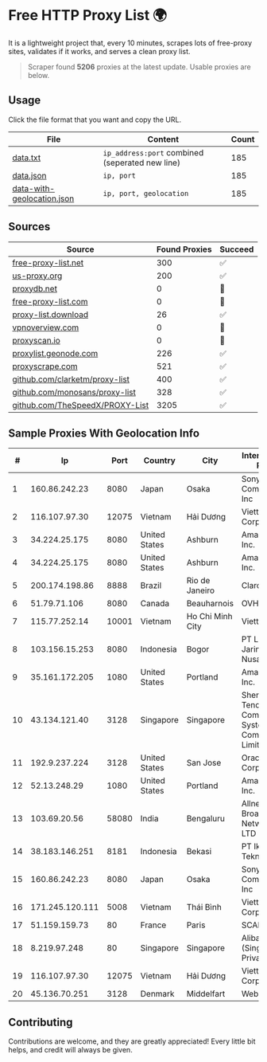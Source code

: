 
# Free HTTP Proxy List 🌍

It is a lightweight project that, every 10 minutes, scrapes lots of free-proxy sites, validates if it works, and serves a clean proxy list.


> Scraper found **5206** proxies at the latest update. Usable proxies are below.

## Usage

Click the file format that you want and copy the URL.


|File|Content|Count|
|----|-------|-----|
|[data.txt](https://raw.githubusercontent.com/themiralay/Proxy-List-World/master/data.txt)|`ip_address:port` combined (seperated new line)|185|
|[data.json](https://raw.githubusercontent.com/themiralay/Proxy-List-World/master/data.json)|`ip, port`|185|
|[data-with-geolocation.json](https://raw.githubusercontent.com/themiralay/Proxy-List-World/master/data-with-geolocation.json)|`ip, port, geolocation`|185|

## Sources

|Source|Found Proxies|Succeed|
|------|-------------|-------|
|[free-proxy-list.net](https://free-proxy-list.net)|300|✅|
|[us-proxy.org](https://www.us-proxy.org)|200|✅|
|[proxydb.net](http://proxydb.net)|0|🚫|
|[free-proxy-list.com](https://free-proxy-list.com/?page=&port=&type%5B%5D=http&type%5B%5D=https&up_time=0&search=Search)|0|🚫|
|[proxy-list.download](https://www.proxy-list.download/HTTP)|26|✅|
|[vpnoverview.com](https://vpnoverview.com/privacy/anonymous-browsing/free-proxy-servers)|0|🚫|
|[proxyscan.io](https://www.proxyscan.io)|0|🚫|
|[proxylist.geonode.com](https://proxylist.geonode.com/api/proxy-list?limit=300&page=1&sort_by=lastChecked&sort_type=desc&protocols=http,https)|226|✅|
|[proxyscrape.com](https://api.proxyscrape.com/v2/?request=displayproxies&protocol=http&timeout=10000&country=all&ssl=all&anonymity=all)|521|✅|
|[github.com/clarketm/proxy-list](https://raw.githubusercontent.com/clarketm/proxy-list/master/proxy-list-raw.txt)|400|✅|
|[github.com/monosans/proxy-list](https://raw.githubusercontent.com/monosans/proxy-list/main/proxies/http.txt)|328|✅|
|[github.com/TheSpeedX/PROXY-List](https://raw.githubusercontent.com/TheSpeedX/PROXY-List/master/http.txt)|3205|✅|


## Sample Proxies With Geolocation Info

|#|Ip|Port|Country|City|Internet Service Provider|
|-|--|----|-------|----|-------------------------|
|1|160.86.242.23|8080|Japan|Osaka|Sony Network Communications Inc|
|2|116.107.97.30|12075|Vietnam|Hải Dương|Viettel Corporation|
|3|34.224.25.175|8080|United States|Ashburn|Amazon.com, Inc.|
|4|34.224.25.175|8080|United States|Ashburn|Amazon.com, Inc.|
|5|200.174.198.86|8888|Brazil|Rio de Janeiro|Claro S.A|
|6|51.79.71.106|8080|Canada|Beauharnois|OVH SAS|
|7|115.77.252.14|10001|Vietnam|Ho Chi Minh City|Viettel Group|
|8|103.156.15.253|8080|Indonesia|Bogor|PT Lintas Jaringan Nusantara|
|9|35.161.172.205|1080|United States|Portland|Amazon.com, Inc.|
|10|43.134.121.40|3128|Singapore|Singapore|Shenzhen Tencent Computer Systems Company Limited|
|11|192.9.237.224|3128|United States|San Jose|Oracle Corporation|
|12|52.13.248.29|1080|United States|Portland|Amazon.com, Inc.|
|13|103.69.20.56|58080|India|Bengaluru|Allnet Broadband Network PVT LTD|
|14|38.183.146.251|8181|Indonesia|Bekasi|PT Ikhlas Cipta Teknologi|
|15|160.86.242.23|8080|Japan|Osaka|Sony Network Communications Inc|
|16|171.245.120.111|5008|Vietnam|Thái Bình|Viettel Corporation|
|17|51.159.159.73|80|France|Paris|SCALEWAY|
|18|8.219.97.248|80|Singapore|Singapore|Alibaba Cloud (Singapore) Private Limited|
|19|116.107.97.30|12075|Vietnam|Hải Dương|Viettel Corporation|
|20|45.136.70.251|3128|Denmark|Middelfart|Webdock.io ApS|



## Contributing

Contributions are welcome, and they are greatly appreciated! Every
little bit helps, and credit will always be given.


